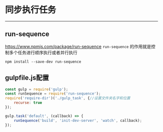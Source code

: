 # 同步执行任务
---

## run-sequence

https://www.npmjs.com/package/run-sequence
`run-sequence` 的作用就是控制多个任务进行顺序执行或者并行执行

```
npm install --save-dev run-sequence
```

## gulpfile.js配置

```js
const gulp = require('gulp');
const runSequence = require('run-sequence');
require('require-dir')('./gulp_task', {//设置文件夹名字和位置
    recurse: true
});

gulp.task('default', (callback) => {
    runSequence('build', 'init-dev-server', 'watch', callback);
});
```


